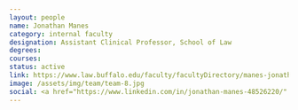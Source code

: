 ```yaml
---
layout: people
name: Jonathan Manes
category: internal faculty
designation: Assistant Clinical Professor, School of Law
degrees: 
courses: 
status: active
link: https://www.law.buffalo.edu/faculty/facultyDirectory/manes-jonathan.html
image: /assets/img/team/team-8.jpg
social: <a href="https://www.linkedin.com/in/jonathan-manes-48526220/" target="_blank"><i class="icofont-linkedin"></i></a><a href="https://papers.ssrn.com/sol3/cf_dev/AbsByAuth.cfm?per_id=2111536" target="_blank"><i class="icofont-web"></i></a><a href="mailto:jmmanes@buffalo.edu" target="_blank"><i class="icofont-email"></i></a>
---
```


